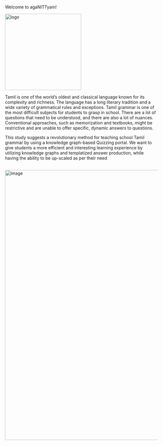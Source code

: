 Welcome to agaNITTyam!

<img width="251" alt="logo" src="https://github.com/Amarjit-Madhumalararungeethayan/agaNITTyam/assets/83509162/313c05bd-e9af-4f66-838c-674044fee6b1">

<br />

Tamil is one of the world’s oldest and classical language known for its complexity and richness. The language has a long literary tradition and a wide variety of grammatical rules and exceptions. Tamil grammar is one of the most difficult subjects for students to grasp in school. There are a lot of questions that need to be understood, and there are also a lot of nuances. Conventional approaches, such as memorization and textbooks, might be restrictive and are unable to offer specific, dynamic answers to questions. 

This study suggests a revolutionary method for teaching school Tamil grammar by using a knowledge graph-based Quizzing portal. We want to give students a more efficient and interesting learning experience by utilizing knowledge graphs and templatized answer production, while having the ability to be up-scaled as per their need

<br />

<img width="888" alt="image" src="https://github.com/Amarjit-Madhumalararungeethayan/agaNITTyam/assets/83509162/71150ab6-13e5-4541-bd2c-dae7c12eb37d">
